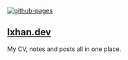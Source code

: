 [![github-pages](https://github.com/lxhan/lxhan.github.io/actions/workflows/gh-pages.yml/badge.svg)](https://github.com/lxhan/lxhan.github.io/actions/workflows/gh-pages.yml)

## [lxhan.dev](https://lxhan.dev)

My CV, notes and posts all in one place.
